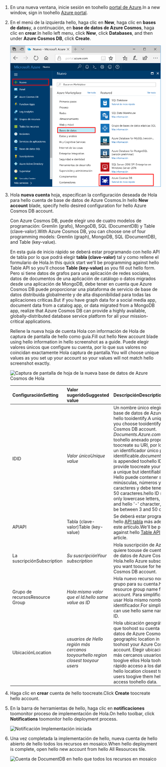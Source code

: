 1. <span data-ttu-id="ef990-101">En una nueva ventana, inicie sesión en toohello [portal de Azure](https://portal.azure.com/).</span><span class="sxs-lookup"><span data-stu-id="ef990-101">In a new window, sign in toohello [Azure portal](https://portal.azure.com/).</span></span>
2. <span data-ttu-id="ef990-102">En el menú de la izquierda hello, haga clic en **New**, haga clic en **bases de datos**y, a continuación, en **base de datos de Azure Cosmos**, haga clic en **crear**.</span><span class="sxs-lookup"><span data-stu-id="ef990-102">In hello left menu, click **New**, click **Databases**, and then under **Azure Cosmos DB**, click **Create**.</span></span>
   
   ![Captura de pantalla de portal de Azure, resaltado más servicios y base de datos de Azure Cosmos Hola](./media/cosmos-db-create-dbaccount-table/create-nosql-db-databases-json-tutorial-1.png)

3. <span data-ttu-id="ef990-104">Hola **nueva cuenta** hoja, especifican la configuración deseada de Hola para hello cuenta de base de datos de Azure Cosmos.</span><span class="sxs-lookup"><span data-stu-id="ef990-104">In hello **New account** blade, specify hello desired configuration for hello Azure Cosmos DB account.</span></span> 

    <span data-ttu-id="ef990-105">Con Azure Cosmos DB, puede elegir uno de cuatro modelos de programación: Gremlin (grafo), MongoDB, SQL (DocumentDB) y Table (clave-valor).</span><span class="sxs-lookup"><span data-stu-id="ef990-105">With Azure Cosmos DB, you can choose one of four programming models: Gremlin (graph), MongoDB, SQL (DocumentDB), and Table (key-value).</span></span> 
    
    <span data-ttu-id="ef990-106">En esta guía de inicio rápido se deberá estar programando con hello API de tabla por lo que podrá elegir **tabla (clave-valor)** tal y como rellene el formulario de Hola.</span><span class="sxs-lookup"><span data-stu-id="ef990-106">In this quick start we'll be programming against hello Table API so you'll choose **Table (key-value)** as you fill out hello form.</span></span> <span data-ttu-id="ef990-107">Pero si tiene datos de grafos para una aplicación de redes sociales, datos de documentos de una aplicación de catálogo o datos migrados desde una aplicación de MongoDB, debe tener en cuenta que Azure Cosmos DB puede proporcionar una plataforma de servicio de base de datos distribuida globalmente y de alta disponibilidad para todas las aplicaciones críticas.</span><span class="sxs-lookup"><span data-stu-id="ef990-107">But if you have graph data for a social media app, document data from a catalog app, or data migrated from a MongoDB app, realize that Azure Cosmos DB can provide a highly available, globally-distributed database service platform for all your mission-critical applications.</span></span>

    <span data-ttu-id="ef990-108">Rellene la nueva hoja de cuenta Hola con información de Hola de captura de pantalla de hello como guía.</span><span class="sxs-lookup"><span data-stu-id="ef990-108">Fill out hello New account blade using hello information in hello screenshot as a guide.</span></span> <span data-ttu-id="ef990-109">Puede elegir valores únicos que configure su cuenta, por lo que sus valores no coincidan exactamente Hola captura de pantalla.</span><span class="sxs-lookup"><span data-stu-id="ef990-109">You will choose unique values as you set up your account so your values will not match hello screenshot exactly.</span></span> 
 
    ![Captura de pantalla de hoja de la nueva base de datos de Azure Cosmos de Hola](./media/cosmos-db-create-dbaccount-table/create-nosql-db-databases-json-tutorial-2.png)

    <span data-ttu-id="ef990-111">Configuración</span><span class="sxs-lookup"><span data-stu-id="ef990-111">Setting</span></span>|<span data-ttu-id="ef990-112">Valor sugerido</span><span class="sxs-lookup"><span data-stu-id="ef990-112">Suggested value</span></span>|<span data-ttu-id="ef990-113">Descripción</span><span class="sxs-lookup"><span data-stu-id="ef990-113">Description</span></span>
    ---|---|---
    <span data-ttu-id="ef990-114">ID</span><span class="sxs-lookup"><span data-stu-id="ef990-114">ID</span></span>|<span data-ttu-id="ef990-115">*Valor único*</span><span class="sxs-lookup"><span data-stu-id="ef990-115">*Unique value*</span></span>|<span data-ttu-id="ef990-116">Un nombre único elegir cuenta de base de datos de Azure Cosmos hello tooidentify.</span><span class="sxs-lookup"><span data-stu-id="ef990-116">A unique name you choose tooidentify hello Azure Cosmos DB account.</span></span> <span data-ttu-id="ef990-117">*Documents.Azure.com* es Id. de toohello anexado proporcione toocreate su URI, por lo que usar un identificador único pero identificable.</span><span class="sxs-lookup"><span data-stu-id="ef990-117">*documents.azure.com* is appended toohello ID you provide toocreate your URI, so use a unique but identifiable ID.</span></span> <span data-ttu-id="ef990-118">Id. de Hello puede contener solo letras minúsculas, números y hello '-' caracteres y debe tener entre 3 y 50 caracteres.</span><span class="sxs-lookup"><span data-stu-id="ef990-118">hello ID may contain only lowercase letters, numbers, and hello '-' character, and must be between 3 and 50 characters.</span></span>
    <span data-ttu-id="ef990-119">API</span><span class="sxs-lookup"><span data-stu-id="ef990-119">API</span></span>|<span data-ttu-id="ef990-120">Tabla (clave-valor)</span><span class="sxs-lookup"><span data-stu-id="ef990-120">Table (key-value)</span></span>|<span data-ttu-id="ef990-121">Se deberá estar programando con hello [API tabla](../articles/cosmos-db/table-introduction.md) más adelante en este artículo.</span><span class="sxs-lookup"><span data-stu-id="ef990-121">We'll be programming against hello [Table API](../articles/cosmos-db/table-introduction.md) later in this article.</span></span>|
    <span data-ttu-id="ef990-122">La suscripción</span><span class="sxs-lookup"><span data-stu-id="ef990-122">Subscription</span></span>|<span data-ttu-id="ef990-123">*Su suscripción*</span><span class="sxs-lookup"><span data-stu-id="ef990-123">*Your subscription*</span></span>|<span data-ttu-id="ef990-124">Hola suscripción de Azure que quiere toouse de cuenta de base de datos de Azure Cosmos Hola.</span><span class="sxs-lookup"><span data-stu-id="ef990-124">hello Azure subscription that you want toouse for hello Azure Cosmos DB account.</span></span> 
    <span data-ttu-id="ef990-125">Grupo de recursos</span><span class="sxs-lookup"><span data-stu-id="ef990-125">Resource Group</span></span>|<span data-ttu-id="ef990-126">*Hola mismo valor que el Id.*</span><span class="sxs-lookup"><span data-stu-id="ef990-126">*hello same value as ID*</span></span>|<span data-ttu-id="ef990-127">Hola nuevo recurso nombre de grupo para su cuenta.</span><span class="sxs-lookup"><span data-stu-id="ef990-127">hello new resource group name for your account.</span></span> <span data-ttu-id="ef990-128">Para simplificar, puede usar Hola mismo nombre como su identificador.</span><span class="sxs-lookup"><span data-stu-id="ef990-128">For simplicity, you can use hello same name as your ID.</span></span> 
    <span data-ttu-id="ef990-129">Ubicación</span><span class="sxs-lookup"><span data-stu-id="ef990-129">Location</span></span>|<span data-ttu-id="ef990-130">*usuarios de Hello región más cercanos tooyour*</span><span class="sxs-lookup"><span data-stu-id="ef990-130">*hello region closest tooyour users*</span></span>|<span data-ttu-id="ef990-131">Hola ubicación geográfica en la que toohost su cuenta de base de datos de Azure Cosmos.</span><span class="sxs-lookup"><span data-stu-id="ef990-131">hello geographic location in which toohost your Azure Cosmos DB account.</span></span> <span data-ttu-id="ef990-132">Elegir ubicación de hello más cercanos usuarios tooyour toogive ellos Hola toohello más rápido acceso a los datos.</span><span class="sxs-lookup"><span data-stu-id="ef990-132">Choose hello location closest tooyour users toogive them hello fastest access toohello data.</span></span>   

4. <span data-ttu-id="ef990-133">Haga clic en **crear** cuenta de hello toocreate.</span><span class="sxs-lookup"><span data-stu-id="ef990-133">Click **Create** toocreate hello account.</span></span>
5. <span data-ttu-id="ef990-134">En la barra de herramientas de hello, haga clic en **notificaciones** toomonitor proceso de implementación de Hola.</span><span class="sxs-lookup"><span data-stu-id="ef990-134">On hello toolbar, click **Notifications** toomonitor hello deployment process.</span></span>

    ![Notificación Implementación iniciada](./media/cosmos-db-create-dbaccount-table/notification.png)

6.  <span data-ttu-id="ef990-136">Una vez completada la implementación de hello, nueva cuenta de hello abierto de hello todos los recursos en mosaico.</span><span class="sxs-lookup"><span data-stu-id="ef990-136">When hello deployment is complete, open hello new account from hello All Resources tile.</span></span> 

    ![Cuenta de DocumentDB en hello que todos los recursos en mosaico](./media/cosmos-db-create-dbaccount-table/all-resources.png)
